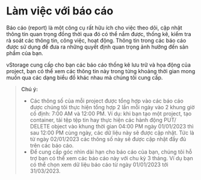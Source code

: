 # Làm việc với báo cáo

Báo cáo (report) là một công cụ rất hữu ích cho việc theo dõi, cập nhật thông tin quan trọng đồng thời qua đó có thể nắm được, thống kê, kiểm tra rà soát các thông tin, công việc, hoạt động. Thông tin trong các báo cáo được sử dụng để đưa ra những quyết định quan trọng ảnh hưởng đến sản phẩm của bạn. 

vStorage cung cấp cho bạn các báo cáo thống kê lưu trữ và họa động của project, bạn có thể xem các thông tin này trong từng khoảng thời gian mong muốn qua các dạng biểu đồ khác nhau mà chúng tôi cung cấp.

> **Chú ý:** 
>
> * Các thông số của mỗi project được tổng hợp vào các báo cáo được chúng tôi thực hiện tổng hợp 2 lần mỗi ngày vào 2 khung giờ cố định: 7:00 AM và 12:00 PM. Ví dụ: khi bạn tạo một project, tạo container, tải tệp tệp tin hay thực hiện các hành động PUT/ DELETE object vào khung thời gian 04:00 PM ngày 01/01/2023 thì sau 12:00 PM cùng ngày, các dữ liệu này sẽ được cập nhật. Tức là từ ngày 02/01/2023 các thông số này sẽ được cập nhật đầy đủ trên các báo cáo.
> * Để cung cấp góc nhìn dài hạn cho báo cáo của bạn, chúng tôi hỗ trợ bạn có thể xem các báo cáo này với chu kỳ 3 tháng. Ví dụ bạn có thể chọn xem dữ liệu báo cáo từ ngày 01/01/2023 tới 31/03/2023. 
